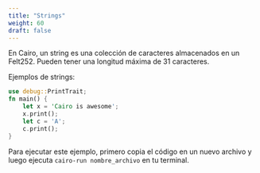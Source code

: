 ```yaml
---
title: "Strings"
weight: 60
draft: false
---
```

En Cairo, un string es una colección de caracteres almacenados en un Felt252. Pueden tener una longitud máxima de 31 caracteres.

Ejemplos de strings:

```rust {.codebox}
use debug::PrintTrait;
fn main() {
    let x = 'Cairo is awesome';
    x.print();
    let c = 'A';
    c.print();
}
```

Para ejecutar este ejemplo, primero copia el código en un nuevo archivo y luego ejecuta ```cairo-run nombre_archivo``` en tu terminal.
